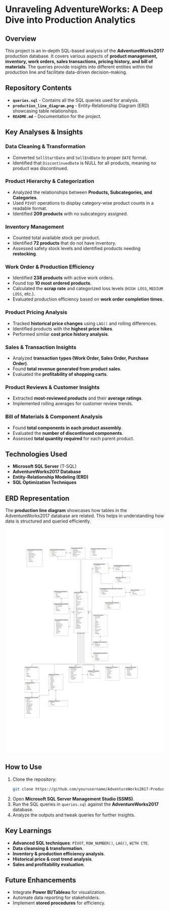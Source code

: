# Unraveling AdventureWorks: A Deep Dive into Production Analytics

## Overview
This project is an in-depth SQL-based analysis of the **AdventureWorks2017** production database. It covers various aspects of **product management, inventory, work orders, sales transactions, pricing history, and bill of materials**. The queries provide insights into different entities within the production line and facilitate data-driven decision-making.

## Repository Contents

- **`queries.sql`** - Contains all the SQL queries used for analysis.
- **`production_line_diagram.png`** - Entity-Relationship Diagram (ERD) showcasing table relationships.
- **`README.md`** - Documentation for the project.

## Key Analyses & Insights
### **Data Cleaning & Transformation**
- Converted `SellStartDate` and `SellEndDate` to proper `DATE` format.
- Identified that `DiscontinuedDate` is NULL for all products, meaning no product was discontinued.

### **Product Hierarchy & Categorization**
- Analyzed the relationships between **Products, Subcategories, and Categories**.
- Used `PIVOT` operations to display category-wise product counts in a readable format.
- Identified **209 products** with no subcategory assigned.

### **Inventory Management**
- Counted total available stock per product.
- Identified **72 products** that do not have inventory.
- Assessed safety stock levels and identified products needing **restocking**.

### **Work Order & Production Efficiency**
- Identified **238 products** with active work orders.
- Found top **10 most ordered products**.
- Calculated the **scrap rate** and categorized loss levels (`HIGH LOSS`, `MEDIUM LOSS`, etc.).
- Evaluated production efficiency based on **work order completion times**.

### **Product Pricing Analysis**
- Tracked **historical price changes** using `LAG()` and rolling differences.
- Identified products with the **highest price hikes**.
- Performed similar **cost price history analysis**.

### **Sales & Transaction Insights**
- Analyzed **transaction types (Work Order, Sales Order, Purchase Order)**.
- Found **total revenue generated from product sales**.
- Evaluated the **profitability of shopping carts**.

### **Product Reviews & Customer Insights**
- Extracted **most-reviewed products** and their **average ratings**.
- Implemented rolling averages for customer review trends.

### **Bill of Materials & Component Analysis**
- Found **total components in each product assembly**.
- Evaluated the **number of discontinued components**.
- Assessed **total quantity required** for each parent product.

## Technologies Used
- **Microsoft SQL Server** (T-SQL)
- **AdventureWorks2017 Database**
- **Entity-Relationship Modeling (ERD)**
- **SQL Optimization Techniques**

## ERD Representation
The **production line diagram** showcases how tables in the AdventureWorks2017 database are related. This helps in understanding how data is structured and queried efficiently.

![Production Line ERD](production_line_diagram.png)

## How to Use
1. Clone the repository:
   ```sh
   git clone https://github.com/yourusername/AdventureWorks2017-Production-Analysis.git
   ```
2. Open **Microsoft SQL Server Management Studio (SSMS)**.
3. Run the SQL queries in `queries.sql` against the **AdventureWorks2017** database.
4. Analyze the outputs and tweak queries for further insights.

## Key Learnings
- **Advanced SQL techniques**: `PIVOT`, `ROW_NUMBER()`, `LAG()`, `WITH CTE`.
- **Data cleansing & transformation**.
- **Inventory & production efficiency analysis**.
- **Historical price & cost trend analysis**.
- **Sales and profitability evaluation**.

## Future Enhancements
- Integrate **Power BI/Tableau** for visualization.
- Automate data reporting for stakeholders.
- Implement **stored procedures** for efficiency.   
